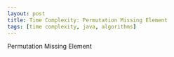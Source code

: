 ```yaml
---
layout: post
title: Time Complexity: Permutation Missing Element
tags: [time complexity, java, algorithms]
---
```


Permutation Missing Element
